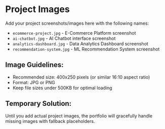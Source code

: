 # Project Images

Add your project screenshots/images here with the following names:

- `ecommerce-project.jpg` - E-Commerce Platform screenshot
- `ai-chatbot.jpg` - AI Chatbot interface screenshot  
- `analytics-dashboard.jpg` - Data Analytics Dashboard screenshot
- `recommendation-system.jpg` - ML Recommendation System screenshot

## Image Guidelines:
- Recommended size: 400x250 pixels (or similar 16:10 aspect ratio)
- Format: JPG or PNG
- Keep file sizes under 500KB for optimal loading

## Temporary Solution:
Until you add actual project images, the portfolio will gracefully handle missing images with fallback placeholders.
